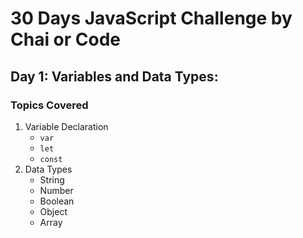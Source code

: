 # 30 Days JavaScript Challenge by Chai or Code

## Day 1: Variables and Data Types:

### Topics Covered
1. Variable Declaration
   - `var`
   - `let`
   - `const`
2. Data Types
   - String
   - Number
   - Boolean
   - Object
   - Array
